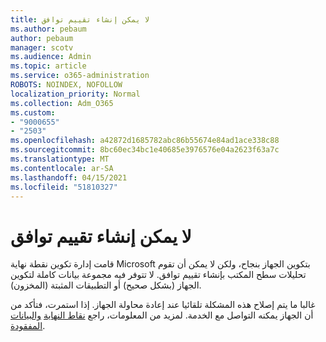```yaml
---
title: لا يمكن إنشاء تقييم توافق
ms.author: pebaum
author: pebaum
manager: scotv
ms.audience: Admin
ms.topic: article
ms.service: o365-administration
ROBOTS: NOINDEX, NOFOLLOW
localization_priority: Normal
ms.collection: Adm_O365
ms.custom:
- "9000655"
- "2503"
ms.openlocfilehash: a42872d1685782abc86b55674e84ad1ace338c88
ms.sourcegitcommit: 8bc60ec34bc1e40685e3976576e04a2623f63a7c
ms.translationtype: MT
ms.contentlocale: ar-SA
ms.lasthandoff: 04/15/2021
ms.locfileid: "51810327"
---
```

# <a name="cant-create-a-compatibility-assessment"></a>لا يمكن إنشاء تقييم توافق

قامت إدارة تكوين نقطة نهاية Microsoft بتكوين الجهاز بنجاح، ولكن لا يمكن أن تقوم تحليلات سطح المكتب بإنشاء تقييم توافق. لا تتوفر فيه مجموعة بيانات كاملة لتكوين الجهاز (بشكل صحيح) أو التطبيقات المثبتة (المخزون).

غالبا ما يتم إصلاح هذه المشكلة تلقائيا عند إعادة محاولة الجهاز. إذا استمرت، فتأكد من أن الجهاز يمكنه التواصل مع الخدمة. لمزيد من المعلومات، راجع [نقاط النهاية](https://docs.microsoft.com/configmgr/desktop-analytics/enable-data-sharing#endpoints) [والبيانات المفقودة](https://docs.microsoft.com/configmgr/desktop-analytics/monitor-connection-health#missing-data).
